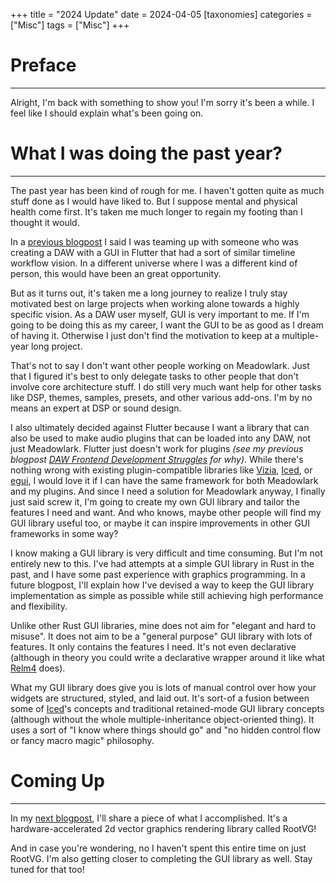 +++
title = "2024 Update"
date = 2024-04-05
[taxonomies]
categories = ["Misc"]
tags = ["Misc"]
+++

# Preface

---

Alright, I'm back with something to show you! I'm sorry it's been a while. I feel like I should explain what's been going on.

# What I was doing the past year?

---

The past year has been kind of rough for me. I haven't gotten quite as much stuff done as I would have liked to. But I suppose mental and physical health come first. It's taken me much longer to regain my footing than I thought it would.

In a [previous blogpost](../clarifying-some-things) I said I was teaming up with someone who was creating a DAW with a GUI in Flutter that had a sort of similar timeline workflow vision. In a different universe where I was a different kind of person, this would have been an great opportunity.

But as it turns out, it's taken me a long journey to realize I truly stay motivated best on large projects when working alone towards a highly specific vision. As a DAW user myself, GUI is very important to me. If I'm going to be doing this as my career, I want the GUI to be as good as I dream of having it. Otherwise I just don't find the motivation to keep at a multiple-year long project.

That's not to say I don't want other people working on Meadowlark. Just that I figured it's best to only delegate tasks to other people that don't involve core architecture stuff. I do still very much want help for other tasks like DSP, themes, samples, presets, and other various add-ons. I'm by no means an expert at DSP or sound design.

I also ultimately decided against Flutter because I want a library that can also be used to make audio plugins that can be loaded into any DAW, not just Meadowlark. Flutter just doesn't work for plugins *(see my previous blogpost [DAW Frontend Development Struggles](../daw-frontend-development-struggles) for why)*. While there's nothing wrong with existing plugin-compatible libraries like [Vizia](https://github.com/vizia/vizia), [Iced](https://github.com/iced-rs/iced), or [egui](https://github.com/emilk/egui), I would love it if I can have the same framework for both Meadowlark and my plugins. And since I need a solution for Meadowlark anyway, I finally just said screw it, I'm going to create my own GUI library and tailor the features I need and want. And who knows, maybe other people will find my GUI library useful too, or maybe it can inspire improvements in other GUI frameworks in some way?

I know making a GUI library is very difficult and time consuming. But I'm not entirely new to this. I've had attempts at a simple GUI library in Rust in the past, and I have some past experience with graphics programming. In a future blogpost, I'll explain how I've devised a way to keep the GUI library implementation as simple as possible while still achieving high performance and flexibility.

Unlike other Rust GUI libraries, mine does not aim for "elegant and hard to misuse". It does not aim to be a "general purpose" GUI library with lots of features. It only contains the features I need. It's not even declarative (although in theory you could write a declarative wrapper around it like what [Relm4](https://github.com/Relm4/Relm4) does).

What my GUI library does give you is lots of manual control over how your widgets are structured, styled, and laid out. It's sort-of a fusion between some of [Iced](https://github.com/iced-rs/iced)'s concepts and traditional retained-mode GUI library concepts (although without the whole multiple-inheritance object-oriented thing). It uses a sort of "I know where things should go" and "no hidden control flow or fancy macro magic" philosophy.

# Coming Up

---

In my [next blogpost](../rootvg), I'll share a piece of what I accomplished. It's a hardware-accelerated 2d vector graphics rendering library called RootVG!

And in case you're wondering, no I haven't spent this entire time on just RootVG. I'm also getting closer to completing the GUI library as well. Stay tuned for that too!
